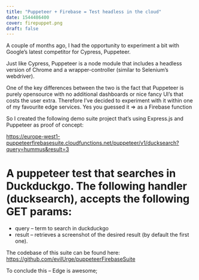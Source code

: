 ```yaml
---
title: "Puppeteer + Firebase = Test headless in the cloud"
date: 1544486400
cover: firepuppet.png
draft: false
---
```

A couple of months ago, I had the opportunity to experiment a bit with Google’s latest competitor for Cypress, Puppeteer.

Just like Cypress, Puppeteer is a node module that includes a headless version of Chrome and a wrapper-controller (similar to Selenium’s webdriver).

One of the key differences between the two is the fact that Puppeteer is purely opensource with no additional dashboards or nice fancy UI’s that costs the user extra. Therefore I’ve decided to experiment with it within one of my favourite edge services. Yes you guessed it => as a Firebase function

So I created the following demo suite project that’s using Express.js and Puppeteer as proof of concept:

https://europe-west1-puppeteerfirebasesuite.cloudfunctions.net/puppeteer/v1/ducksearch?query=hummus&result=3

A puppeteer test that searches in Duckduckgo.
The following handler (ducksearch), accepts the following GET params:
===
* query – term to search in duckduckgo
* result – retrieves a screenshot of the desired result (by default the first one).

The codebase of this suite can be found here: https://github.com/evilUrge/puppeteerFirebaseSuite

To conclude this – Edge is awesome;
